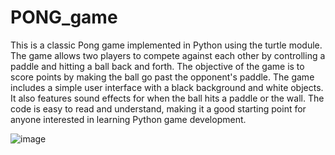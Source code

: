 # PONG_game

This is a classic Pong game implemented in Python using the turtle module. The game allows two players to compete against each other by controlling a paddle and hitting a ball back and forth. The objective of the game is to score points by making the ball go past the opponent's paddle. The game includes a simple user interface with a black background and white objects. It also features sound effects for when the ball hits a paddle or the wall. The code is easy to read and understand, making it a good starting point for anyone interested in learning Python game development.

![image](https://user-images.githubusercontent.com/90206013/229778840-17018d2d-800b-400a-bddb-2ee974874640.png)
